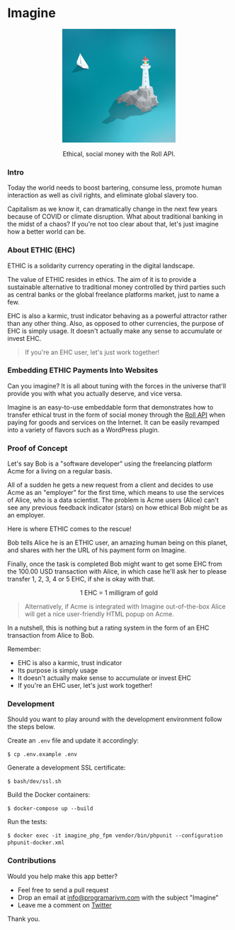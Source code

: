 # Imagine

<p align="center">
	<img src="https://github.com/programarivm/imagine/blob/master/resources/ethic-logo.jpg" />
</p>

<p align="center">
	Ethical, social money with the Roll API.
</p>

### Intro

Today the world needs to boost bartering, consume less, promote human interaction as well as civil rights, and eliminate global slavery too.

Capitalism as we know it, can dramatically change in the next few years because of COVID or climate disruption. What about traditional banking in the midst of a chaos? If you're not too clear about that, let's just imagine how a better world can be.

### About ETHIC (EHC)

ETHIC is a solidarity currency operating in the digital landscape.

The value of ETHIC resides in ethics. The aim of it is to provide a sustainable alternative to traditional money controlled by third parties such as central banks or the global freelance platforms market, just to name a few.

EHC is also a karmic, trust indicator behaving as a powerful attractor rather than any other thing. Also, as opposed to other currencies, the purpose of EHC is simply usage. It doesn't actually make any sense to accumulate or invest EHC.

> If you're an EHC user, let's just work together!

### Embedding ETHIC Payments Into Websites

Can you imagine? It is all about tuning with the forces in the universe that'll provide you with what you actually deserve, and vice versa.

Imagine is an easy-to-use embeddable form that demonstrates how to transfer ethical trust in the form of social money through the [Roll API](https://docs.tryroll.com/) when paying for goods and services on the Internet. It can be easily revamped into a variety of flavors such as a WordPress plugin.

### Proof of Concept

Let's say Bob is a "software developer" using the freelancing platform Acme for a living on a regular basis.

All of a sudden he gets a new request from a client and decides to use Acme as an "employer" for the first time, which means to use the services of Alice, who is a data scientist. The problem is Acme users (Alice) can't see any previous feedback indicator (stars) on how ethical Bob might be as an employer.

Here is where ETHIC comes to the rescue!

Bob tells Alice he is an ETHIC user, an amazing human being on this planet, and shares with her the URL of his payment form on Imagine.

Finally, once the task is completed Bob might want to get some EHC from the 100.00 USD transaction with Alice, in which case he'll ask her to please transfer 1, 2, 3, 4 or 5 EHC, if she is okay with that.

<p align="center">
1 EHC = 1 milligram of gold
</p>

> Alternatively, if Acme is integrated with Imagine out-of-the-box Alice will get a nice user-friendly HTML popup on Acme.

In a nutshell, this is nothing but a rating system in the form of an EHC transaction from Alice to Bob.

Remember:

- EHC is also a karmic, trust indicator
- Its purpose is simply usage
- It doesn't actually make sense to accumulate or invest EHC
- If you're an EHC user, let's just work together!

### Development

Should you want to play around with the development environment follow the steps below.

Create an `.env` file and update it accordingly:

	$ cp .env.example .env

Generate a development SSL certificate:

	$ bash/dev/ssl.sh

Build the Docker containers:

	$ docker-compose up --build

Run the tests:

	$ docker exec -it imagine_php_fpm vendor/bin/phpunit --configuration phpunit-docker.xml

### Contributions

Would you help make this app better?

- Feel free to send a pull request
- Drop an email at info@programarivm.com with the subject "Imagine"
- Leave me a comment on [Twitter](https://twitter.com/programarivm)

Thank you.
